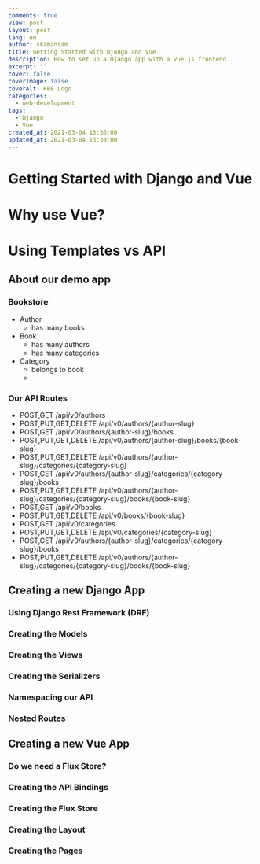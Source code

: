 ```yaml
---
comments: true
view: post
layout: post
lang: en
author: skamansam
title: Getting Started with Django and Vue
description: How to set up a Django app with a Vue.js frontend
excerpt: ""
cover: false
coverImage: false
coverAlt: RBE Logo
categories:
  - web-development
tags:
  - Django
  - Vue
created_at: 2021-03-04 13:30:00
updated_at: 2021-03-04 13:30:00
---
```


# Getting Started with Django and Vue

# Why use Vue?

# Using Templates vs API

## About our demo app
### Bookstore
- Author
  - has many books
- Book
  - has many authors
  - has many categories
- Category
  - belongs to book
  - 
### Our API Routes
- POST,GET            /api/v0/authors
- POST,PUT,GET,DELETE /api/v0/authors/{author-slug}
- POST,GET            /api/v0/authors/{author-slug}/books
- POST,PUT,GET,DELETE /api/v0/authors/{author-slug}/books/{book-slug}
- POST,PUT,GET,DELETE /api/v0/authors/{author-slug}/categories/{category-slug}
- POST,GET            /api/v0/authors/{author-slug}/categories/{category-slug}/books
- POST,PUT,GET,DELETE /api/v0/authors/{author-slug}/categories/{category-slug}/books/{book-slug}
- POST,GET            /api/v0/books
- POST,PUT,GET,DELETE /api/v0/books/{book-slug}
- POST,GET            /api/v0/categories
- POST,PUT,GET,DELETE /api/v0/categories/{category-slug}
- POST,GET            /api/v0/authors/{author-slug}/categories/{category-slug}/books
- POST,PUT,GET,DELETE /api/v0/authors/{author-slug}/categories/{category-slug}/books/{book-slug}

## Creating a new Django App
### Using Django Rest Framework (DRF)
### Creating the Models
### Creating the Views
### Creating the Serializers
### Namespacing our API
### Nested Routes

## Creating a new Vue App
### Do we need a Flux Store?
### Creating the API Bindings
### Creating the Flux Store
### Creating the Layout
### Creating the Pages
